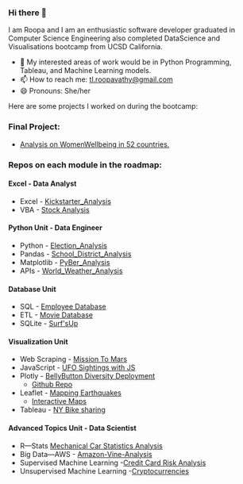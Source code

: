 
### Hi there 👋
I am Roopa and I am an enthusiastic software developer graduated in Computer Science Engineering also 
completed DataScience and Visualisations bootcamp from UCSD California.

<!--
**RoopaRaghav/RoopaRaghav** is a ✨ _special_ ✨ repository because its `README.md` (this file) appears on your GitHub profile.-->


- 🌱 My interested areas of work would be in Python Programming, Tableau, and Machine Learning models.
- 📫 How to reach me: tl.roopavathy@gmail.com
- 😄 Pronouns: She/her

Here are some projects I worked on during the bootcamp:
### Final Project:
- [Analysis on WomenWellbeing in 52 countries.](https://github.com/RoopaRaghav/FinalProject)
    

### Repos on each module in the roadmap:

#### Excel - Data Analyst
- Excel - [Kickstarter_Analysis](https://github.com/RoopaRaghav/KickStarter_Analysis.git)
- VBA - [Stock Analysis](https://github.com/RoopaRaghav/stock-analysis.git)

#### Python Unit - Data Engineer
- Python - [Election_Analysis](https://github.com/RoopaRaghav/Election_Analysis.git)
- Pandas - [School_District_Analysis](https://github.com/RoopaRaghav/School_District_Analysis.git)
- Matplotlib - [PyBer_Analysis](https://github.com/RoopaRaghav/PyBer_Analysis.git)
- APIs - [World_Weather_Analysis](https://github.com/RoopaRaghav/World_Weather_Analysis)

#### Database Unit
- SQL - [Employee Database](https://github.com/RoopaRaghav/Pewlett-Hackard-Analysis-.git)
- ETL - [Movie Database](https://github.com/RoopaRaghav/Movies-ETL.git)
- SQLite - [Surf'sUp](https://github.com/RoopaRaghav/surfs_up.git)

#### Visualization Unit 
- Web Scraping - [Mission To Mars](https://github.com/RoopaRaghav/Mission-To-Mars.git)
- JavaScript - [UFO Sightings with JS](https://github.com/RoopaRaghav/UFOs.git)
- Plotly - [BellyButton Diversity Deployment](https://rooparaghav.github.io/plotly_deploy/) 
    -   [Github Repo](https://github.com/RoopaRaghav/plotly_deploy)
- Leaflet - [Mapping Earthquakes](https://github.com/RoopaRaghav/Mapping_Earthquakes.git)
    -  [Interactive Maps](https://rooparaghav.github.io/Earthquake-Analysis-past-7Days/)
- Tableau - [NY Bike sharing](https://github.com/RoopaRaghav/Bikesharing.git)

#### Advanced Topics Unit - Data Scientist
- R—Stats [Mechanical Car Statistics Analysis](https://github.com/RoopaRaghav/MechaCar_Statistical_Analysis-.git)
- Big Data—AWS - [Amazon-Vine-Analysis](https://github.com/RoopaRaghav/Amazon_Vine_Analysis.git)
- Supervised Machine Learning -[Credit Card Risk Analysis](https://github.com/RoopaRaghav/Credit_Risk_Analysis.git)
- Unsupervised Machine Learning -[Cryptocurrencies](https://github.com/RoopaRaghav/Cryptocurrencies.git) 
